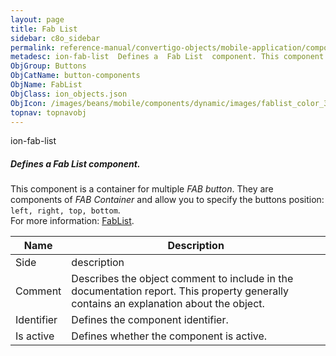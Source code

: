 ```yaml
---
layout: page
title: Fab List
sidebar: c8o_sidebar
permalink: reference-manual/convertigo-objects/mobile-application/components/button-components/fab-list/
metadesc: ion-fab-list  Defines a  Fab List  component. This component is a container for multiple  FAB button . They are components of  FAB Container  and allo
ObjGroup: Buttons
ObjCatName: button-components
ObjName: FabList
ObjClass: ion_objects.json
ObjIcon: /images/beans/mobile/components/dynamic/images/fablist_color_32x32.png
topnav: topnavobj
---
```

ion-fab-list<br/>

##### Defines a <i>Fab List</i> component.<br/>
This component is a container for multiple <i>FAB button</i>. They are components of <i>FAB Container</i> and allow you to specify the buttons position: <code>left, right, top, bottom</code>.<br/>
 For more information: <a href='https://ionicframework.com/docs/v3/api/components/fab/FabList/' target='_blank'>FabList</a>.

Name | Description 
--- | ---
Side | description
Comment | Describes the object comment to include in the documentation report.  This property generally contains an explanation about the object. 
Identifier | Defines the component identifier.  
Is active | Defines whether the component is active. 

